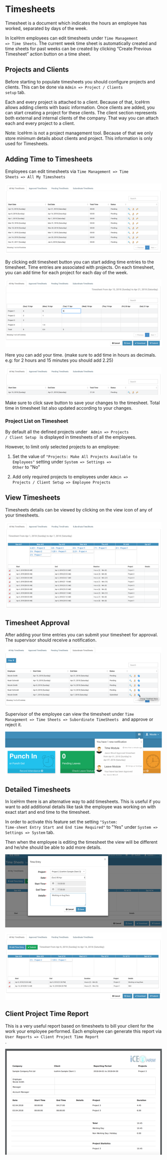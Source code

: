 # Timesheets

Timesheet is a document which indicates the hours an employee has worked, separated by days of the week.

In IceHrm employees can edit timesheets under <code>Time Management => Time Sheets</code>. The current week time sheet is automatically created and time sheets for past weeks can be created by clicking “Create Previous Timesheet” action button on a time sheet.

## Projects and Clients

Before starting to populate timesheets you should configure projects and clients. This can be done via <code>Admin => Project / Clients setup</code> tab.

Each and every project is attached to a client. Because of that, IceHrm allows adding clients with basic information. Once clients are added, you can start creating a project for these clients. The client section represents both external and internal clients of the company. That way you can attach each and every project to a client.

Note: IceHrm is not a project management tool. Because of that we only store minimum details about clients and project. This information is only used for Timesheets.

## Adding Time to Timesheets

Employees can edit timesheets via <code>Time Management => Time Sheets => All My Timesheets </code>

![](/assets/all-time-sheets.png)

By clicking edit timesheet button you can start adding time entries to the timesheet. Time entries are associated with projects. On each timesheet, you can add time for each project for each day of the week.

![](/assets/edit-timesheeet.png)

Here you can add your time. (make sure to add time in hours as decimals. e.g: for 2 hours and 15 minutes you should add 2.25)

![](/assets/timesheet-updated.png)

Make sure to click save button to save your changes to the timesheet. Total time in timesheet list also updated according to your changes.

### Project List on Timesheet

By default all the defined projects under <code> Admin => Projects / Client Setup </code> is displayed in timesheets of all the employees.

However, to limit only selected projects to an employee:

1. Set the value of <code>"Projects: Make All Projects Available to Employees"</code> setting under <code>System => Settings => Other</code> to "No"

2. Add only required projects to employees under <code>Admin => Projects / Client Setup => Employee Projects</code>

## View Timesheets

Timesheets details can be viewed by clicking on the view icon of any of your timesheets.

![](/assets/view-timesheets.png)

## Timesheet Approval

After adding your time entries you can submit your timesheet for approval. The supervisor should receive a notification.

![](/assets/supervisor-timesheet-approve.png)

Supervisor of the employee can view the timesheet under <code>Time Management => Time Sheets => Subordinate TimeSheets </code> and approve or reject it.

![](/assets/timesheet-approve-notification.png)

## Detailed Timesheets

In IceHrm there is an alternative way to add timesheets. This is useful if you want to add additional details like task the employee was working on with exact start and end time to the timesheet.

In order to activate this feature set the setting <code>"System: Time-sheet Entry Start and End time Required"</code> to "Yes" under <code>System => Settings => System</code> tab.

Then when the employee is editing the timesheet the view will be different and he/she should be able to add more details.

![](/assets/time-sheet-entry.png)

![](/assets/timesheet-details.png)

## Client Project Time Report

This is a very useful report based on timesheets to bill your client for the work your employee performed. Each employee can generate this report via <code> User Reports => Client Project Time Report </code>.

![](/assets/client-project-time.png)